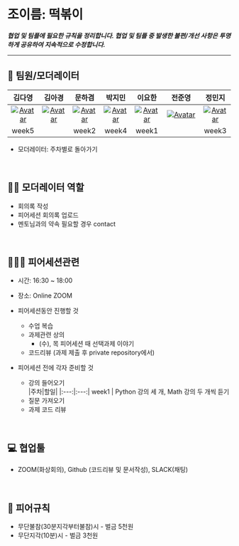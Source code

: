 # 조이름: 떡볶이



***협업 및 팀플에 필요한 규칙을 정리합니다. 협업 및 팀플 중 발생한 불편/개선 사항은 투명하게 공유하여 지속적으로 수정합니다.***

---

## 👋 팀원/모더레이터

|김다영|김아경|문하겸|박지민|이요한|전준영|정민지|
|:---:|:---:|:---:|:---:|:---:|:---:|:---:|
| [![Avatar](https://avatars.githubusercontent.com/u/68893924?v=4)](https://github.com/keemdy) |[![Avatar](https://avatars.githubusercontent.com/u/70522267?v=4)](https://github.com/EP000)| [![Avatar](https://avatars.githubusercontent.com/u/44228269?v=4)](https://github.com/ddobokki) | [![Avatar](https://avatars.githubusercontent.com/u/82632580?v=4)](https://github.com/ddeokbboki-good) | [![Avatar](https://avatars.githubusercontent.com/u/49181231?v=4)](https://github.com/l-yohai) | [![Avatar](https://avatars.githubusercontent.com/u/50571795?v=4)](https://github.com/20180707jun) | [![Avatar](https://avatars.githubusercontent.com/u/45448731?v=4)](https://github.com/minji-o-j) |
|week5|　　|week2|week4|week1|　　　	　		　　　	|week3|

- 모더레이터: 주차별로 돌아가기
<br>

## 🙋‍♂️ 모더레이터 역할

- 회의록 작성 
- 피어세션 회의록 업로드
- 멘토님과의 약속 필요할 경우 contact
<br>

## 🧑‍🤝‍🧑 피어세션관련

- 시간: 16:30 ~ 18:00
- 장소: Online ZOOM

- 피어세션동안 진행할 것

  - 수업 복습
  - 과제관련 상의
    - (수), 목 피어세션 때 선택과제 이야기
  - 코드리뷰 (과제 제출 후 private repository에서)

- 피어세션 전에 각자 준비할 것  
  - 강의 들어오기  
    |주차|할일|
    |:---:|:---:|
    week1 | Python 강의 세 개, Math 강의 두 개씩 듣기
  - 질문 가져오기
  - 과제 코드 리뷰
<br>

## 💻 협업툴
- ZOOM(화상회의), Github (코드리뷰 및 문서작성), SLACK(채팅)
<br>

## 🤙 피어규칙

- 무단불참(30분지각부터불참)시 - 벌금 5천원
- 무단지각(10분)시 - 벌금 3천원
